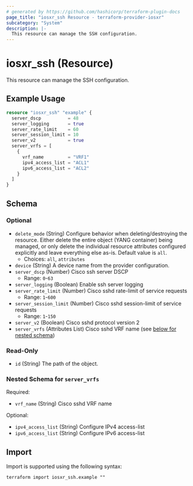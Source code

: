 ```yaml
---
# generated by https://github.com/hashicorp/terraform-plugin-docs
page_title: "iosxr_ssh Resource - terraform-provider-iosxr"
subcategory: "System"
description: |-
  This resource can manage the SSH configuration.
---
```


# iosxr_ssh (Resource)

This resource can manage the SSH configuration.

## Example Usage

```terraform
resource "iosxr_ssh" "example" {
  server_dscp          = 48
  server_logging       = true
  server_rate_limit    = 60
  server_session_limit = 10
  server_v2            = true
  server_vrfs = [
    {
      vrf_name         = "VRF1"
      ipv4_access_list = "ACL1"
      ipv6_access_list = "ACL2"
    }
  ]
}
```

<!-- schema generated by tfplugindocs -->
## Schema

### Optional

- `delete_mode` (String) Configure behavior when deleting/destroying the resource. Either delete the entire object (YANG container) being managed, or only delete the individual resource attributes configured explicitly and leave everything else as-is. Default value is `all`.
  - Choices: `all`, `attributes`
- `device` (String) A device name from the provider configuration.
- `server_dscp` (Number) Cisco ssh server DSCP
  - Range: `0`-`63`
- `server_logging` (Boolean) Enable ssh server logging
- `server_rate_limit` (Number) Cisco sshd rate-limit of service requests
  - Range: `1`-`600`
- `server_session_limit` (Number) Cisco sshd session-limit of service requests
  - Range: `1`-`150`
- `server_v2` (Boolean) Cisco sshd protocol version 2
- `server_vrfs` (Attributes List) Cisco sshd VRF name (see [below for nested schema](#nestedatt--server_vrfs))

### Read-Only

- `id` (String) The path of the object.

<a id="nestedatt--server_vrfs"></a>
### Nested Schema for `server_vrfs`

Required:

- `vrf_name` (String) Cisco sshd VRF name

Optional:

- `ipv4_access_list` (String) Configure IPv4 access-list
- `ipv6_access_list` (String) Configure IPv6 access-list

## Import

Import is supported using the following syntax:

```shell
terraform import iosxr_ssh.example ""
```
